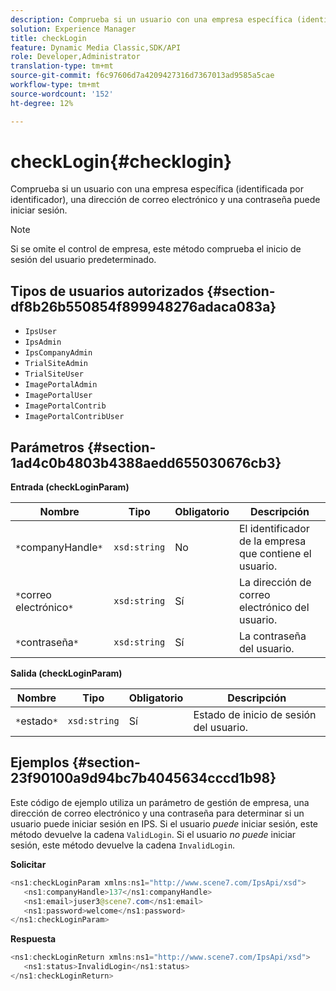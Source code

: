 ```yaml
---
description: Comprueba si un usuario con una empresa específica (identificada por identificador), una dirección de correo electrónico y una contraseña puede iniciar sesión.
solution: Experience Manager
title: checkLogin
feature: Dynamic Media Classic,SDK/API
role: Developer,Administrator
translation-type: tm+mt
source-git-commit: f6c97606d7a4209427316d7367013ad9585a5cae
workflow-type: tm+mt
source-wordcount: '152'
ht-degree: 12%

---
```



# checkLogin{#checklogin}

Comprueba si un usuario con una empresa específica (identificada por identificador), una dirección de correo electrónico y una contraseña puede iniciar sesión.

>[!NOTE]
>
>Si se omite el control de empresa, este método comprueba el inicio de sesión del usuario predeterminado.

## Tipos de usuarios autorizados {#section-df8b26b550854f899948276adaca083a}

* `IpsUser`
* `IpsAdmin`
* `IpsCompanyAdmin`
* `TrialSiteAdmin`
* `TrialSiteUser`
* `ImagePortalAdmin`
* `ImagePortalUser`
* `ImagePortalContrib`
* `ImagePortalContribUser`

## Parámetros {#section-1ad4c0b4803b4388aedd655030676cb3}

**Entrada (checkLoginParam)**

| Nombre | Tipo | Obligatorio | Descripción |
|---|---|---|---|
| `*`companyHandle`*` | `xsd:string` | No | El identificador de la empresa que contiene el usuario. |
| `*`correo electrónico`*` | `xsd:string` | Sí | La dirección de correo electrónico del usuario. |
| `*`contraseña`*` | `xsd:string` | Sí | La contraseña del usuario. |

**Salida (checkLoginParam)**

| Nombre | Tipo | Obligatorio | Descripción |
|---|---|---|---|
| `*`estado`*` | `xsd:string` | Sí | Estado de inicio de sesión del usuario. |

## Ejemplos {#section-23f90100a9d94bc7b4045634cccd1b98}

Este código de ejemplo utiliza un parámetro de gestión de empresa, una dirección de correo electrónico y una contraseña para determinar si un usuario puede iniciar sesión en IPS. Si el usuario *puede* iniciar sesión, este método devuelve la cadena `ValidLogin`. Si el usuario *no puede* iniciar sesión, este método devuelve la cadena `InvalidLogin`.

**Solicitar**

```java
<ns1:checkLoginParam xmlns:ns1="http://www.scene7.com/IpsApi/xsd">
   <ns1:companyHandle>137</ns1:companyHandle>
   <ns1:email>juser3@scene7.com</ns1:email>
   <ns1:password>welcome</ns1:password>
</ns1:checkLoginParam>
```

**Respuesta**

```java
<ns1:checkLoginReturn xmlns:ns1="http://www.scene7.com/IpsApi/xsd">
   <ns1:status>InvalidLogin</ns1:status>
</ns1:checkLoginReturn>
```

